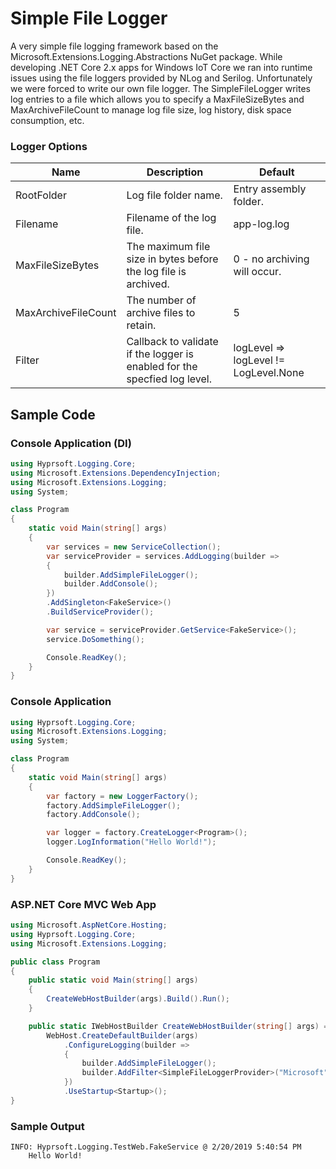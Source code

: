 # Simple File Logger
A very simple file logging framework based on the Microsoft.Extensions.Logging.Abstractions NuGet package.  While developing .NET Core 2.x apps for Windows IoT Core we ran into runtime issues using the file loggers provided by NLog and Serilog.  Unfortunately we were forced to write our own file logger.
The SimpleFileLogger writes log entries to a file which allows you to specify a MaxFileSizeBytes and MaxArchiveFileCount to manage log file size, log history, disk space consumption, etc.

### Logger Options
Name | Description | Default
--- | --- | ---
RootFolder | Log file folder name. | Entry assembly folder.
Filename | Filename of the log file. | app-log.log
MaxFileSizeBytes | The maximum file size in bytes before the log file is archived. | 0 - no archiving will occur.
MaxArchiveFileCount | The number of archive files to retain. | 5
Filter | Callback to validate if the logger is enabled for the specfied log level. | logLevel => logLevel != LogLevel.None

## Sample Code
### Console Application (DI)
```csharp
using Hyprsoft.Logging.Core;
using Microsoft.Extensions.DependencyInjection;
using Microsoft.Extensions.Logging;
using System;

class Program
{
    static void Main(string[] args)
    {
        var services = new ServiceCollection();
        var serviceProvider = services.AddLogging(builder =>
        {
            builder.AddSimpleFileLogger();
            builder.AddConsole();
        })
        .AddSingleton<FakeService>()
        .BuildServiceProvider();

        var service = serviceProvider.GetService<FakeService>();
        service.DoSomething();

        Console.ReadKey();
    }
}
```
### Console Application
```csharp
using Hyprsoft.Logging.Core;
using Microsoft.Extensions.Logging;
using System;

class Program
{
    static void Main(string[] args)
    {
        var factory = new LoggerFactory();
        factory.AddSimpleFileLogger();
        factory.AddConsole();

        var logger = factory.CreateLogger<Program>();
        logger.LogInformation("Hello World!");

        Console.ReadKey();
    }
}
```

### ASP.NET Core MVC Web App
```csharp
using Microsoft.AspNetCore.Hosting;
using Hyprsoft.Logging.Core;
using Microsoft.Extensions.Logging;

public class Program
{
    public static void Main(string[] args)
    {
        CreateWebHostBuilder(args).Build().Run();
    }

    public static IWebHostBuilder CreateWebHostBuilder(string[] args) =>
        WebHost.CreateDefaultBuilder(args)
            .ConfigureLogging(builder =>
            {
                builder.AddSimpleFileLogger();
                builder.AddFilter<SimpleFileLoggerProvider>("Microsoft", LogLevel.None);
            })
            .UseStartup<Startup>();
}
```

### Sample Output
```
INFO: Hyprsoft.Logging.TestWeb.FakeService @ 2/20/2019 5:40:54 PM
	Hello World!
```
